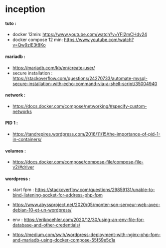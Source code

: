 # inception


#### tuto :
  - docker 12min: https://www.youtube.com/watch?v=YFl2mCHdv24
  - docker compose 12 min: https://www.youtube.com/watch?v=Qw9zlE3t8Ko

#### mariadb :
  - https://mariadb.com/kb/en/create-user/
  - secure installation : https://stackoverflow.com/questions/24270733/automate-mysql-secure-installation-with-echo-command-via-a-shell-script/35004940

#### network : 
  - https://docs.docker.com/compose/networking/#specify-custom-networks


#### PID 1 :
  - https://tandrepires.wordpress.com/2016/11/15/the-importance-of-pid-1-in-containers/

#### volumes :
  - https://docs.docker.com/compose/compose-file/compose-file-v2/#driver


#### wordpress :
  - start fpm : https://stackoverflow.com/questions/29859131/unable-to-bind-listening-socket-for-address-php-fpm

  - https://www.abyssproject.net/2020/05/monter-son-serveur-web-avec-debian-10-et-un-wordpress/

  - env : https://erikpoehler.com/2020/12/30/using-an-env-file-for-database-and-other-credentials/

  - https://medium.com/swlh/wordpress-deployment-with-nginx-php-fpm-and-mariadb-using-docker-compose-55f59e5c1a